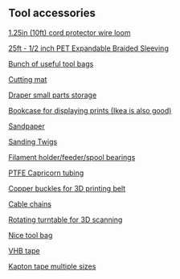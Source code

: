 ## Tool accessories

<a href="https://www.amazon.co.uk/gp/product/B08NT43H29/">1.25in (10ft) cord protector wire loom</a>

<a href="https://www.amazon.co.uk/gp/product/B071ZV6MZ2/">25ft - 1/2 inch PET Expandable Braided Sleeving</a>

<a href="https://www.amazon.co.uk/gp/product/B07G8YRQT7/">Bunch of useful tool bags</a>

<a href="https://www.amazon.co.uk/gp/product/B09JT382MS/">Cutting mat</a>

<a href="https://www.amazon.co.uk/gp/product/B0038XQZZK/">Draper small parts storage</a>

<a href="https://www.amazon.co.uk/gp/product/B085NRVXCD/">Bookcase for displaying prints (Ikea is also good)</a>

<a href="https://www.amazon.co.uk/gp/product/B077TS8WT7/">Sandpaper</a>

<a href="https://www.amazon.co.uk/gp/product/B08YFKSRJT/">Sanding Twigs</a>

<a href="https://www.amazon.co.uk/gp/product/B083LM843L/">Filament holder/feeder/spool bearings</a>

<a href="https://www.amazon.co.uk/gp/product/B07QRN74Z8/">PTFE Capricorn tubing</a>

<a href="https://www.amazon.co.uk/gp/product/B09KBSPNJF/">Copper buckles for 3D printing belt</a>

<a href="https://www.amazon.co.uk/gp/product/B07SFFT1K5/">Cable chains</a>

<a href="https://www.amazon.co.uk/gp/product/B08BR51YQX/">Rotating turntable for 3D scanning</a>

<a href="https://www.amazon.co.uk/dp/B098L3QD6B/">Nice tool bag</a>

<a href="https://www.amazon.co.uk/dp/B00EDLPG7Y/">VHB tape</a>

<a href="https://www.amazon.co.uk/dp/B087RMPT4Z/">Kapton tape multiple sizes</a>

